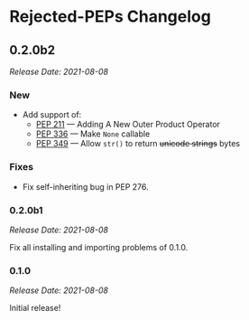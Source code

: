 # Rejected-PEPs Changelog

## 0.2.0b2

_Release Date: 2021-08-08_

### New

- Add support of:
	- [PEP 211](https://www.python.org/dev/peps/pep-0211/) — Adding A New Outer Product Operator
	- [PEP 336](https://www.python.org/dev/peps/pep-0336/) — Make `None` callable
	- [PEP 349](https://www.python.org/dev/peps/pep-0349/) — Allow `str()` to return ~~unicode strings~~ bytes

### Fixes

- Fix self-inheriting bug in PEP 276.

### 0.2.0b1

_Release Date: 2021-08-08_

Fix all installing and importing problems of 0.1.0.
### 0.1.0

_Release Date: 2021-08-08_

Initial release!
